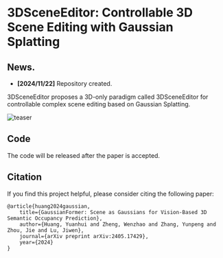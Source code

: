 # 3DSceneEditor: Controllable 3D Scene Editing with Gaussian Splatting
## News.
- **[2024/11/22]** Repository created.

3DSceneEditor proposes a 3D-only paradigm called 3DSceneEditor for controllable complex scene editing based on Gaussian Splatting.

![teaser](./assets/teaser.png)

## Code

The code will be released after the paper is accepted.

## Citation

If you find this project helpful, please consider citing the following paper:
```
@article{huang2024gaussian,
    title={GaussianFormer: Scene as Gaussians for Vision-Based 3D Semantic Occupancy Prediction},
    author={Huang, Yuanhui and Zheng, Wenzhao and Zhang, Yunpeng and Zhou, Jie and Lu, Jiwen},
    journal={arXiv preprint arXiv:2405.17429},
    year={2024}
}
```

